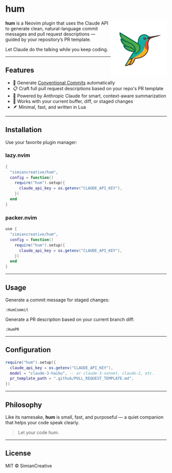 # hum

<img src="./static/hummingbird.png" width="175" align="right" />

**hum** is a Neovim plugin that uses the Claude API to generate clean, natural-language commit messages and pull request descriptions — guided by your repository’s PR template.

Let Claude do the talking while you keep coding.

---

## Features

* 📝 Generate [Conventional Commits](https://www.conventionalcommits.org/) automatically
* 📋 Craft full pull request descriptions based on your repo's PR template
* 🤖 Powered by Anthropic Claude for smart, context-aware summarization
* 🧠 Works with your current buffer, diff, or staged changes
* 🪶 Minimal, fast, and written in Lua

---

## Installation

Use your favorite plugin manager:

### lazy.nvim

```lua
{
  "simiancreative/hum",
  config = function()
    require("hum").setup({
      claude_api_key = os.getenv("CLAUDE_API_KEY"),
    })
  end
}
```

### packer.nvim

```lua
use {
  "simiancreative/hum",
  config = function()
    require("hum").setup({
      claude_api_key = os.getenv("CLAUDE_API_KEY"),
    })
  end
}
```

---

## Usage

Generate a commit message for staged changes:

```
:HumCommit
```

Generate a PR description based on your current branch diff:

```
:HumPR
```

---

## Configuration

```lua
require("hum").setup({
  claude_api_key = os.getenv("CLAUDE_API_KEY"),
  model = "claude-3-haiku", -- or claude-3-sonnet, claude-2, etc.
  pr_template_path = ".github/PULL_REQUEST_TEMPLATE.md",
})
```

---

## Philosophy

Like its namesake, **hum** is small, fast, and purposeful — a quiet companion that helps your code speak clearly.

> Let your code hum.

---

## License

MIT © SimianCreative

